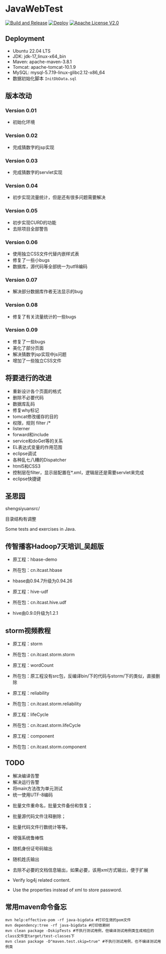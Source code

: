 # JavaWebTest

[![Build and Release](https://github.com/jiangxincode/JavaWebTest/actions/workflows/build.yml/badge.svg?branch=master)](https://github.com/jiangxincode/JavaWebTest/actions/workflows/build.yml)
[![Deploy](https://img.shields.io/badge/JavaWebTest-Deploy-blue)](http://124.222.145.48:8080/java-web-test/index.jsp)
[![Apache License V2.0](https://img.shields.io/badge/license-Apache%202-green)](http://www.apache.org/licenses/LICENSE-2.0)

## Deployment

* Ubuntu 22.04 LTS
* JDK: jdk-17_linux-x64_bin
* Maven: apache-maven-3.8.1
* Tomcat: apache-tomcat-10.1.9
* MySQL: mysql-5.7.19-linux-glibc2.12-x86_64
* 数据初始化脚本 `InitDbData.sql`

## 版本改动

### Version 0.01

* 初始化环境

### Version 0.02

* 完成猜数字的jsp实现

### Version 0.03

* 完成猜数字的servlet实现

### Version 0.04

* 初步实现流量统计，但是还有很多问题需要解决

### Version 0.05

* 初步实现CURD的功能
* 去除项目全部警告

### Version 0.06

* 使用独立CSS文件代替内嵌样式表
* 修复了一些小bugs
* 数据库，源代码等全部统一为utf8编码

### Version 0.07

* 解决部分数据库作者无法显示的bug

### Version 0.08

* 修复了有关流量统计的一些bugs

### Version 0.09

* 修复了一些bugs
* 美化了部分页面
* 解决猜数字jsp实现中js问题
* 增加了一些独立CSS文件

## 将要进行的改进

* 重新设计各个页面的格式
* 删除不必要代码
* 数据库乱码
* 修复why标记
* tomcat修改缓存的目的
* 权限，规则 filter /*
* listerner
* forward和include
* service和doGet等的关系
* EL表达式变量的作用范围
* eclipse调试
* 各种乱七八糟的Dispatcher
* html5和CSS3
* 控制层在filter，显示层配置在*.xml，逻辑层还是需要servlet来完成
* eclipse快捷键

## 圣思园

shengsiyuansrc/

目录结构有调整

Some tests and exercises in Java.

## 传智播客Hadoop7天培训_吴超版

* 原工程：hbase-demo
* 所在包：cn.itcast.hbase
* hbase由0.94.7升级为0.94.26

* 原工程：hive-udf
* 所在包：cn.itcast.hive.udf
* hive由0.9.0升级为1.2.1

## storm视频教程

* 原工程：storm
* 所在包：cn.itcast.storm.storm

* 原工程：wordCount
* 所在包：原工程没有src包，反编译bin/下的代码与storm/下的类似，直接删除

* 原工程：reliability
* 所在包：cn.itcast.storm.reliability

* 原工程：lifeCycle
* 所在包：cn.itcast.storm.lifeCycle

* 原工程：component
* 所在包：cn.itcast.storm.component

## TODO

* 解决编译告警
* 解决运行告警
* 将main方法改为单元测试
* 统一使用UTF-8编码

+ 批量文件重命名，批量文件备份和恢复；
+ 批量源代码文件注释删除；
+ 批量代码文件行数统计等等。

+ 增强系统鲁棒性
+ 随机身份证号码输出
+ 随机姓氏输出
+ 去除不必要的文档信息输出，如果必要，该用xml方式输出，便于扩展
+ Verify log4j related content.
+ Use the properties instead of xml to store password.

## 常用maven命令备忘

```shell
mvn help:effective-pom -rf java-bigdata #打印生效的pom文件
mvn dependency:tree -rf java-bigdata #打印依赖树
mvn clean package -DskipTests #不执行测试用例，但编译测试用例类生成相应的class文件至target/test-classes下
mvn clean package -D"maven.test.skip=true" #不执行测试用例，也不编译测试用例类
```
